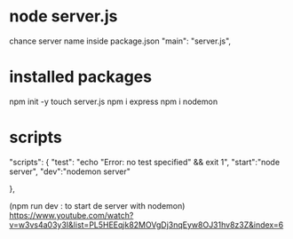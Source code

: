 # node server.js

chance server name inside package.json 
"main": "server.js",

# installed packages
npm init -y
touch server.js
npm i express
npm i nodemon

# scripts

"scripts": {
    "test": "echo \"Error: no test specified\" && exit 1",
    "start":"node server",
    "dev":"nodemon server"

  },

  (npm run dev : to start de server with nodemon)
https://www.youtube.com/watch?v=w3vs4a03y3I&list=PL5HEEqjk82MOVgDj3nqEyw8OJ31hv8z3Z&index=6